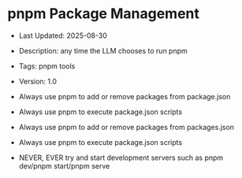 # pnpm Package Management
- Last Updated: 2025-08-30
- Description: any time the LLM chooses to run pnpm
- Tags: pnpm tools
- Version: 1.0


- Always use pnpm to add or remove packages from package.json
- Always use pnpm to execute package.json scripts
- Always use pnpm to add or remove packages from packages.json
- Always use pnpm to execute package.json scripts
- NEVER, EVER try and start development servers such as pnpm dev/pnpm start/pnpm serve

